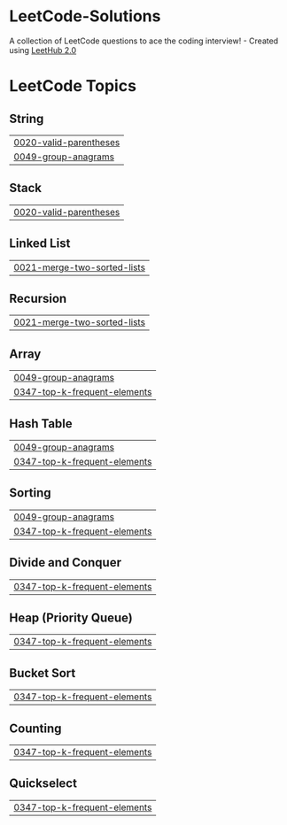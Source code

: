 # LeetCode-Solutions
A collection of LeetCode questions to ace the coding interview! - Created using [LeetHub 2.0](https://github.com/maitreya2954/LeetHub-2.0-Firefox)

<!---LeetCode Topics Start-->
# LeetCode Topics
## String
|  |
| ------- |
| [0020-valid-parentheses](https://github.com/gurjas-s/LeetCode-Solutions/tree/master/0020-valid-parentheses) |
| [0049-group-anagrams](https://github.com/gurjas-s/LeetCode-Solutions/tree/master/0049-group-anagrams) |
## Stack
|  |
| ------- |
| [0020-valid-parentheses](https://github.com/gurjas-s/LeetCode-Solutions/tree/master/0020-valid-parentheses) |
## Linked List
|  |
| ------- |
| [0021-merge-two-sorted-lists](https://github.com/gurjas-s/LeetCode-Solutions/tree/master/0021-merge-two-sorted-lists) |
## Recursion
|  |
| ------- |
| [0021-merge-two-sorted-lists](https://github.com/gurjas-s/LeetCode-Solutions/tree/master/0021-merge-two-sorted-lists) |
## Array
|  |
| ------- |
| [0049-group-anagrams](https://github.com/gurjas-s/LeetCode-Solutions/tree/master/0049-group-anagrams) |
| [0347-top-k-frequent-elements](https://github.com/gurjas-s/LeetCode-Solutions/tree/master/0347-top-k-frequent-elements) |
## Hash Table
|  |
| ------- |
| [0049-group-anagrams](https://github.com/gurjas-s/LeetCode-Solutions/tree/master/0049-group-anagrams) |
| [0347-top-k-frequent-elements](https://github.com/gurjas-s/LeetCode-Solutions/tree/master/0347-top-k-frequent-elements) |
## Sorting
|  |
| ------- |
| [0049-group-anagrams](https://github.com/gurjas-s/LeetCode-Solutions/tree/master/0049-group-anagrams) |
| [0347-top-k-frequent-elements](https://github.com/gurjas-s/LeetCode-Solutions/tree/master/0347-top-k-frequent-elements) |
## Divide and Conquer
|  |
| ------- |
| [0347-top-k-frequent-elements](https://github.com/gurjas-s/LeetCode-Solutions/tree/master/0347-top-k-frequent-elements) |
## Heap (Priority Queue)
|  |
| ------- |
| [0347-top-k-frequent-elements](https://github.com/gurjas-s/LeetCode-Solutions/tree/master/0347-top-k-frequent-elements) |
## Bucket Sort
|  |
| ------- |
| [0347-top-k-frequent-elements](https://github.com/gurjas-s/LeetCode-Solutions/tree/master/0347-top-k-frequent-elements) |
## Counting
|  |
| ------- |
| [0347-top-k-frequent-elements](https://github.com/gurjas-s/LeetCode-Solutions/tree/master/0347-top-k-frequent-elements) |
## Quickselect
|  |
| ------- |
| [0347-top-k-frequent-elements](https://github.com/gurjas-s/LeetCode-Solutions/tree/master/0347-top-k-frequent-elements) |
<!---LeetCode Topics End-->